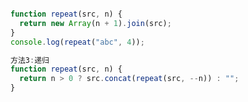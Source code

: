


```javascript

```

```javascript
function repeat(src, n) {
  return new Array(n + 1).join(src);
}
console.log(repeat("abc", 4));
```
```javascript
方法3:递归
function repeat(src, n) {
  return n > 0 ? src.concat(repeat(src, --n)) : "";
}
```
## 


